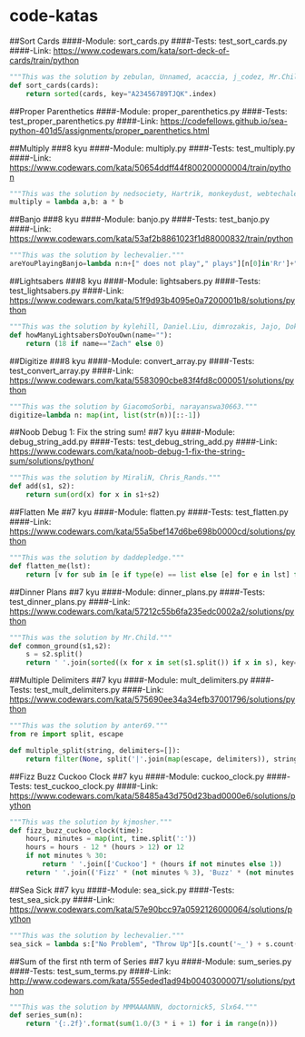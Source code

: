 # code-katas

##Sort Cards
####-Module: sort_cards.py
####-Tests: test_sort_cards.py
####-Link: https://www.codewars.com/kata/sort-deck-of-cards/train/python
```python
"""This was the solution by zebulan, Unnamed, acaccia, j_codez, Mr.Child, iamchingel."""
def sort_cards(cards):
    return sorted(cards, key="A23456789TJQK".index)
```

##Proper Parenthetics
####-Module: proper_parenthetics.py
####-Tests: test_proper_parenthetics.py
####-Link: https://codefellows.github.io/sea-python-401d5/assignments/proper_parenthetics.html

##Multiply
###8 kyu
####-Module: multiply.py
####-Tests: test_multiply.py
####-Link: https://www.codewars.com/kata/50654ddff44f800200000004/train/python
```python
"""This was the solution by nedsociety, Hartrik, monkeydust, webtechalex, Mikhail158, highfestiva and more."""
multiply = lambda a,b: a * b
```

##Banjo
###8 kyu
####-Module: banjo.py
####-Tests: test_banjo.py
####-Link: https://www.codewars.com/kata/53af2b8861023f1d88000832/train/python
```python
"""This was the solution by lechevalier."""
areYouPlayingBanjo=lambda n:n+[" does not play"," plays"][n[0]in'Rr']+" banjo"
```

##Lightsabers
###8 kyu
####-Module: lightsabers.py
####-Tests: test_lightsabers.py
####-Link: https://www.codewars.com/kata/51f9d93b4095e0a7200001b8/solutions/python
```python
"""This was the solution by kylehill, Daniel.Liu, dimrozakis, Jajo, Dokopuffs, andross (plus 145 more warriors)."""
def howManyLightsabersDoYouOwn(name=""):
    return (18 if name=="Zach" else 0)
```

##Digitize
###8 kyu
####-Module: convert_array.py
####-Tests: test_convert_array.py
####-Link: https://www.codewars.com/kata/5583090cbe83f4fd8c000051/solutions/python
```python
"""This was the solution by GiacomoSorbi, narayanswa30663."""
digitize=lambda n: map(int, list(str(n))[::-1])
```

##Noob Debug 1: Fix the string sum!
##7 kyu
####-Module: debug_string_add.py
####-Tests: test_debug_string_add.py
####-Link: https://www.codewars.com/kata/noob-debug-1-fix-the-string-sum/solutions/python/
```python
"""This was the solution by MiraliN, Chris_Rands."""
def add(s1, s2):
    return sum(ord(x) for x in s1+s2)
```

##Flatten Me
##7 kyu
####-Module: flatten.py
####-Tests: test_flatten.py
####-Link: https://www.codewars.com/kata/55a5bef147d6be698b0000cd/solutions/python
```python
"""This was the solution by daddepledge."""
def flatten_me(lst):
    return [v for sub in [e if type(e) == list else [e] for e in lst] for v in sub]
```

##Dinner Plans
##7 kyu
####-Module: dinner_plans.py
####-Tests: test_dinner_plans.py
####-Link: https://www.codewars.com/kata/57212c55b6fa235edc0002a2/solutions/python
```python
"""This was the solution by Mr.Child."""
def common_ground(s1,s2):
    s = s2.split()
    return ' '.join(sorted((x for x in set(s1.split()) if x in s), key=lambda y: s.index(y))) or 'death'
```

##Multiple Delimiters
##7 kyu
####-Module: mult_delimiters.py
####-Tests: test_mult_delimiters.py
####-Link: https://www.codewars.com/kata/575690ee34a34efb37001796/solutions/python
```python
"""This was the solution by anter69."""
from re import split, escape

def multiple_split(string, delimiters=[]):
    return filter(None, split('|'.join(map(escape, delimiters)), string))
```

##Fizz Buzz Cuckoo Clock
##7 kyu
####-Module: cuckoo_clock.py
####-Tests: test_cuckoo_clock.py
####-Link: https://www.codewars.com/kata/58485a43d750d23bad0000e6/solutions/python
```python
"""This was the solution by kjmosher."""
def fizz_buzz_cuckoo_clock(time):
    hours, minutes = map(int, time.split(':'))
    hours = hours - 12 * (hours > 12) or 12
    if not minutes % 30:
        return ' '.join(['Cuckoo'] * (hours if not minutes else 1))
    return ' '.join(('Fizz' * (not minutes % 3), 'Buzz' * (not minutes % 5))).strip() or 'tick'
```

##Sea Sick
##7 kyu
####-Module: sea_sick.py
####-Tests: test_sea_sick.py
####-Link: https://www.codewars.com/kata/57e90bcc97a0592126000064/solutions/python
```python
"""This was the solution by lechevalier."""
sea_sick = lambda s:["No Problem", "Throw Up"][s.count('~_') + s.count('_~')> .2 * len(s)]
```

##Sum of the first nth term of Series
##7 kyu
####-Module: sum_series.py
####-Tests: test_sum_terms.py
####-Link: http://www.codewars.com/kata/555eded1ad94b00403000071/solutions/python
```python
"""This was the solution by MMMAAANNN, doctornick5, Slx64."""
def series_sum(n):
    return '{:.2f}'.format(sum(1.0/(3 * i + 1) for i in range(n)))
```